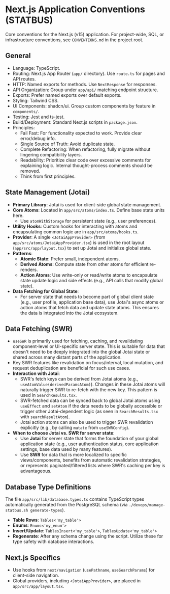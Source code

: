 # Next.js Application Conventions (STATBUS)

Core conventions for the Next.js (v15) application. For project-wide, SQL, or infrastructure conventions, see `CONVENTIONS.md` in the project root.

## General
- Language: TypeScript.
- Routing: Next.js App Router (`app/` directory). Use `route.ts` for pages and API routes.
- HTTP: Named exports for methods. Use `NextResponse` for responses.
- API Organization: Group under `app/api/` matching endpoint structure.
- Exports: Prefer named exports over default exports.
- Styling: Tailwind CSS.
- UI Components: shadcn/ui. Group custom components by feature in `components/`.
- Testing: Jest and ts-jest.
- Build/Deployment: Standard Next.js scripts in `package.json`.
- Principles:
    - Fail Fast: For functionality expected to work. Provide clear error/debug info.
    - Single Source of Truth: Avoid duplicate state.
    - Complete Refactoring: When refactoring, fully migrate without lingering compatibility layers.
    - Readability: Prioritize clear code over excessive comments for explaining logic. Internal thought-process comments should be removed.
    - Think from first principles.

## State Management (Jotai)
- **Primary Library**: Jotai is used for client-side global state management.
- **Core Atoms**: Located in `app/src/atoms/index.ts`. Define base state units here.
    - Use `atomWithStorage` for persistent state (e.g., user preferences).
- **Utility Hooks**: Custom hooks for interacting with atoms and encapsulating common logic are in `app/src/atoms/hooks.ts`.
- **Provider**: A single `<JotaiAppProvider>` (from `app/src/atoms/JotaiAppProvider.tsx`) is used in the root layout (`app/src/app/layout.tsx`) to set up Jotai and initialize global state.
- **Patterns**:
    - **Atomic State**: Prefer small, independent atoms.
    - **Derived Atoms**: Compute state from other atoms for efficient re-renders.
    - **Action Atoms**: Use write-only or read/write atoms to encapsulate state update logic and side effects (e.g., API calls that modify global state).
- **Data Fetching for Global State**:
    - For server state that needs to become part of global client state (e.g., user profile, application base data), use Jotai's async atoms or action atoms that fetch data and update state atoms. This ensures the data is integrated into the Jotai ecosystem.

## Data Fetching (SWR)
- `useSWR` is primarily used for fetching, caching, and revalidating component-level or UI-specific server state. This is suitable for data that doesn't need to be deeply integrated into the global Jotai state or shared across many distant parts of the application.
- Key SWR features like revalidation on focus/interval, local mutation, and request deduplication are beneficial for such use cases.
- **Interaction with Jotai**:
    - SWR's fetch keys can be derived from Jotai atoms (e.g., `useAtomValue(derivedParamsAtom)`). Changes in these Jotai atoms will naturally trigger SWR to re-fetch with the new key. This pattern is used in `SearchResults.tsx`.
    - SWR-fetched data can be synced back to global Jotai atoms using `useEffect` and `setAtom` if the data needs to be globally accessible or trigger other Jotai-dependent logic (as seen in `SearchResults.tsx` with `searchResultAtom`).
    - Jotai action atoms can also be used to trigger SWR revalidation explicitly (e.g., by calling `mutate` from `useSWRConfig`).
- **When to choose Jotai vs. SWR for server state**:
    - Use **Jotai** for server state that forms the foundation of your global application state (e.g., user authentication status, core application settings, base data used by many features).
    - Use **SWR** for data that is more localized to specific views/components, benefits from automatic revalidation strategies, or represents paginated/filtered lists where SWR's caching per key is advantageous.

## Database Type Definitions
The file `app/src/lib/database.types.ts` contains TypeScript types automatically generated from the PostgreSQL schema (via `./devops/manage-statbus.sh generate-types`).
- **Table Rows**: `Tables<'my_table'>`
- **Enums**: `Enums<'my_enum'>`
- **Insert/Update**: `TablesInsert<'my_table'>`, `TablesUpdate<'my_table'>`
- **Regenerate**: After any schema change using the script.
Utilize these for type safety with database interactions.

## Next.js Specifics
- Use hooks from `next/navigation` (`usePathname`, `useSearchParams`) for client-side navigation.
- Global providers, including `<JotaiAppProvider>`, are placed in `app/src/app/layout.tsx`.